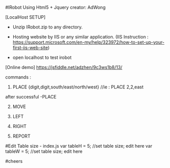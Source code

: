#IRobot Using Html5 + Jquery
creator: AdWong

[LocalHost SETUP]
- Unzip IRobot.zip to any directory.

- Hosting website by IIS or any similar application.
 (IIS Instruction : https://support.microsoft.com/en-my/help/323972/how-to-set-up-your-first-iis-web-site)

- open localhost to test irobot

[Online demo]
	https://jsfiddle.net/adzhen/9c3ws1b8/13/
  
  commands : 
  1. PLACE {digit,digit,south/east/north/west} //ie : PLACE 2,2,east
  
after successful -PLACE

  2. MOVE
  
  3. LEFT
  
  4. RIGHT
  
  5. REPORT


#Edit Table size - index.js
var tableH = 5; //set table size; edit here
var tableW = 5; //set table size; edit here

#cheers 
